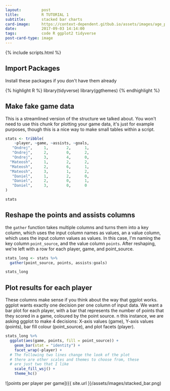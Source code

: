 ```yaml
---
layout:         post
title:          R TUTORIAL 1
subtitle:       stacked bar charts
card-image:     https://context-dependent.gitbub.io/assets/images/age_points.png
date:           2017-09-03 14:14:00
tags:           code R ggplot2 tidyverse
post-card-type: image
---
```

{% include scripts.html %}

## Import Packages

Install these packages if you don't have them already

{% highlight R %}
library(tidyverse)
library(ggthemes)
{% endhighlight %}

## Make fake game data

This is a streamlined version of the structure we talked about.
You won't need to use this chunk for plotting your game data, it's just
for example purposes, though this is a nice way to make small tables within
a script.
```R
stats <- tribble(
    ~player, ~game, ~assists, ~goals,
   "Ondrej",     1,        2,      1,
   "Ondrej",     2,        0,      2,
   "Ondrej",     3,        4,      0,
  "Mateosh",     1,        2,      2,
  "Mateosh",     2,        6,      1,
  "Mateosh",     3,        1,      2,
   "Daniel",     1,        2,      0,
   "Daniel",     2,        0,      1,
   "Daniel",     3,        0,      0
)

stats
```

## Reshape the points and assists columns

the `gather` function takes multiple columns and turns them into a key
column, which uses the input column names as values, an a value
column, which uses the input column values as values. In this case,
I'm naming the key column `point_source`, and the value column `points`.
After reshaping, we're left with a row for each player, game, and point_source.


```r
stats_long <- stats %>%
  gather(point_source, points, assists:goals)

stats_long
```

## Plot results for each player

These columns make sense if you think about the way that ggplot works.
ggplot wants exactly one decision per one column of input data. We want
a bar plot for each player, with a bar that represents the number of points
that they scored in a game, coloured by the point source. n this instance,
we are asking ggplot to make 4 decisions: X-axis values (game), Y-axis values
(points), bar fill colour (point_source), and plot facets (player).

```r
stats_long %>%
  ggplot(aes(game, points, fill = point_source)) +
    geom_bar(stat = "identity") +
    facet_wrap(~player) +
  # The following two lines change the look of the plot
  # there are other scales and themes to choose from, these
  # are just two that I like
    scale_fill_wsj() +
    theme_hc()
```

![points per player per game]({{ site.url }}/assets/images/stacked_bar.png)
